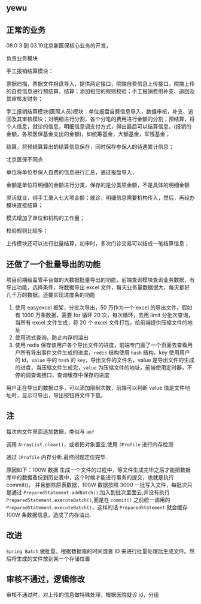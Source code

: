 ## yewu

## 正常的业务

08.0 3 到 03.19北京新医保核心业务的开发，

负责业务模块 

手工报销结算模块：

票据扫描，票据文件报盘导入，提供两定接口，院端自费信息上传接口，院端上传的自费信息进行预结算，结算；添加相应的规则校验；手工报销费用补支、追回及其审核发财务；

手工报销结算模块(医照人员)模块：单位报盘自费信息导入，数据审核，补支、追回及其审核模块；对明细进行分割，各个分笔的费用进行金额的分割；预结算，将个人信息，就诊的信息，明细信息调支付方式，得出最后可以结算信息，(报销的金额，各项医保基金支出的金额)，如统筹基金，大额基金，军残基金；

结算，将预结算算出的结算信息保存，同时保存参保人的待遇累计信息；

北京医保不同点

单位将单位参保人自费的信息进行汇总，通过报盘导入，

金额是单位将明细的金额进行分类，保存的是分类项金额，不是具体的明细金额

灵活就业，纯手工录入七大项金额；就诊，明细信息需要机构传入，然后，再经办模块直接结算；

模式增加了单位和机构的工作量；

校验规则比较多；

上传模块还可以进行批量结算，初审时，多次门诊交易可以结成一笔结算信息；

## 还做了一个批量导出的功能

项目前期给监管平台做的大数据批量导出的功能，前端查询模块查询业务数据，有导出功能，选择条件，将数据导出 excel 文件，每天业务量数据很大，每天都好几千万的数据。还要实现进度条的功能

1. 使用 easyexcel 框架，分批次导出，50 万作为一个 excel 的导出文件，假如有 1000 万条数据，需要 for 循环 20 次，每次循环，去用 limit 分批次查询，当所有 excel 文件生成，将 20 个 excel 文件打包，给前端提供压缩文件的地址
2. 使用流式查询，防止内存的溢出
3. 使用 redis 保存该用户各个导出文件的进度，前端专门画了一个页面去查看用户所有导出事件文件生成的进度，`redis` 结构使用 `hash` 结构，key 使用用户的 id，`value` 中的 `hash` 的 `key`，导出文件的文件名，value 是导出文件的生成的进度，当压缩文件生成完，`value` 为压缩文件的地址，前端使用定时器，不停的调查询接口，查询缓存中保存的进度

用户正在导出的数据过多，可以添加限制次数，前端可以判断 value 值是文件地址时，显示可导出，导出按钮将文件下载。

## 注

每次向文件里面追加数据，类似与 `aof`

调用 `ArrayList.clear()`，或者把对象置空,使用 `JProfile` 进行内存检测

通过 `JProfile` 内存分析.最终问题定位完毕.

原因如下：100W 数据  生成一个文件的过程中，等文件生成完毕之后才能把数据库中的数据备份到历史表中，这个时候才能进行事务的提交，也就是执行 commit()， 并且删除原表数据，100W 数据按照 3000 一批写入文件，每批次只是通过 `PreparedStatement.addBatch()`;加入到批次里面去,并没有执行 `PreparedStatement.executeBatch()`,而是在 `commit()` 之前统一调用的 `PreparedStatement.executeBatch()`，这样的话 `PreparedStatement` 就会缓存 100W 条数据信息，造成了内存溢出.

## 改进

`Spring Batch` 做批量。根据数据库的时间或者 ID 来进行批量处理后生成文件。然后将生成的文件放到某一个存储位置

## 审核不通过，逻辑修改

审核不通过时，对上传的信息做特殊处理，根据医院就诊 id，分组
